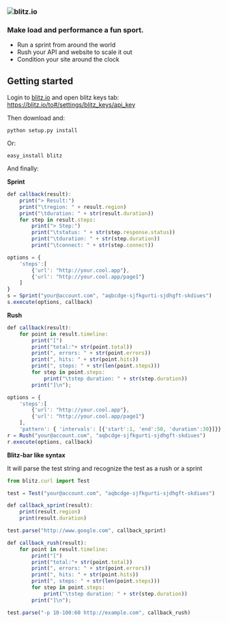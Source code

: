 ### ![blitz.io](http://blitz.io/images/logo2.png)

### Make load and performance a fun sport.

* Run a sprint from around the world
* Rush your API and website to scale it out
* Condition your site around the clock

## Getting started

Login to [blitz.io](http://blitz.io) and open blitz keys tab:
https://blitz.io/to#/settings/blitz_keys/api_key

Then download and:

    python setup.py install

Or:

    easy_install blitz

And finally:

**Sprint**

```javascript
def callback(result):
    print("> Result:")
    print("\tregion: " + result.region)
    print("\tduration: " + str(result.duration))
    for step in result.steps:
        print("> Step:")
        print("\tstatus: " + str(step.response.status))
        print("\tduration: " + str(step.duration))
        print("\tconnect: " + str(step.connect))

options = {
    'steps':[
        {'url': "http://your.cool.app"},
        {'url': "http://your.cool.app/page1"}
    ]
}
s = Sprint("your@account.com", "aqbcdge-sjfkgurti-sjdhgft-skdiues")
s.execute(options, callback)
```

**Rush**

```javascript
def callback(result):
    for point in result.timeline:
        print("[")
        print("total:"+ str(point.total))
        print(", errors: " + str(point.errors))
        print(", hits: " + str(point.hits))
        print(", steps: " + str(len(point.steps)))
        for step in point.steps:
            print("\tstep duration: " + str(step.duration))
        print("]\n");

options = {
    'steps':[
        {'url': "http://your.cool.app"},
        {'url': "http://your.cool.app/page1"}
    ],
    'pattern': { 'intervals': [{'start':1, 'end':50, 'duration':30}]}}
r = Rush("your@account.com", "aqbcdge-sjfkgurti-sjdhgft-skdiues")
r.execute(options, callback)    
```

**Blitz-bar like syntax**

It will parse the test string and recognize the test as a rush or a sprint

```javascript
from blitz.curl import Test

test = Test("your@account.com", "aqbcdge-sjfkgurti-sjdhgft-skdiues")

def callback_sprint(result):
    print(result.region)
    print(result.duration)

test.parse("http://www.google.com", callback_sprint)

def callback_rush(result):
    for point in result.timeline:
        print("[")
        print("total:"+ str(point.total))
        print(", errors: " + str(point.errors))
        print(", hits: " + str(point.hits))
        print(", steps: " + str(len(point.steps)))
        for step in point.steps:
            print("\tstep duration: " + str(step.duration))
        print("]\n");

test.parse("-p 10-100:60 http://example.com", callback_rush)
```

